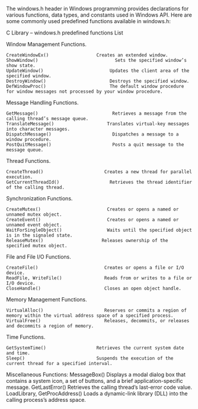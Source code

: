 The windows.h header in Windows programming provides declarations for various functions, data types, and constants used in Windows API. Here are some commonly used predefined functions available in windows.h:

C Library – windows.h predefined functions List

Window Management Functions.

	CreateWindowEx()	              Creates an extended window.
	ShowWindow()	                         Sets the specified window’s show state.
	UpdateWindow()	                       Updates the client area of the specified window.
	DestroyWindow()	                       Destroys the specified window.
	DefWindowProc()	                       The default window procedure for window messages not processed by your window procedure.

Message Handling Functions.

	GetMessage()	                        Retrieves a message from the calling thread’s message queue.
	TranslateMessage()	                  Translates virtual-key messages into character messages.
	DispatchMessage()	                    Dispatches a message to a window procedure.
	PostQuitMessage()	                    Posts a quit message to the message queue.

Thread Functions.

	CreateThread()	                     Creates a new thread for parallel execution.
	GetCurrentThreadId()	               Retrieves the thread identifier of the calling thread.

Synchronization Functions.

  	CreateMutex()	                      Creates or opens a named or unnamed mutex object.
	CreateEvent()	                      Creates or opens a named or unnamed event object.
	WaitForSingleObject()	              Waits until the specified object is in the signaled state.
	ReleaseMutex()	                    Releases ownership of the specified mutex object.

File and File I/O Functions.

  	CreateFile()	                     Creates or opens a file or I/O device.
	ReadFile, WriteFile()	             Reads from or writes to a file or I/O device.
	CloseHandle()	                     Closes an open object handle.

Memory Management Functions.

 	VirtualAlloc()	                     Reserves or commits a region of memory within the virtual address space of a specified process.
	VirtualFree()	                     Releases, decommits, or releases and decommits a region of memory.

Time Functions.

  	GetSystemTime()	                  Retrieves the current system date and time.
	Sleep()	                          Suspends the execution of the current thread for a specified interval.
 
Miscellaneous Functions:
  MessageBox()	                    Displays a modal dialog box that contains a system icon, a set of buttons, and a brief application-specific message.
	GetLastError()	                  Retrieves the calling thread’s last-error code value.
	LoadLibrary, GetProcAddress()	   Loads a dynamic-link library (DLL) into the calling process’s address space.

